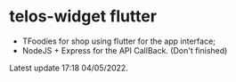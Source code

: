 # telos-widget flutter

- TFoodies for shop using flutter for the app interface;
- NodeJS + Express for the API CallBack. (Don't finished)

Latest update 17:18 04/05/2022.
